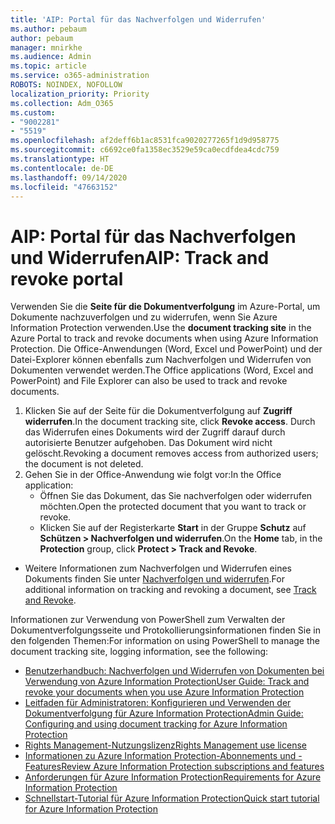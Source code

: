 ```yaml
---
title: 'AIP: Portal für das Nachverfolgen und Widerrufen'
ms.author: pebaum
author: pebaum
manager: mnirkhe
ms.audience: Admin
ms.topic: article
ms.service: o365-administration
ROBOTS: NOINDEX, NOFOLLOW
localization_priority: Priority
ms.collection: Adm_O365
ms.custom:
- "9002281"
- "5519"
ms.openlocfilehash: af2deff6b1ac8531fca9020277265f1d9d958775
ms.sourcegitcommit: c6692ce0fa1358ec3529e59ca0ecdfdea4cdc759
ms.translationtype: HT
ms.contentlocale: de-DE
ms.lasthandoff: 09/14/2020
ms.locfileid: "47663152"
---
```

# <a name="aip-track-and-revoke-portal"></a><span data-ttu-id="887e7-102">AIP: Portal für das Nachverfolgen und Widerrufen</span><span class="sxs-lookup"><span data-stu-id="887e7-102">AIP: Track and revoke portal</span></span>

<span data-ttu-id="887e7-103">Verwenden Sie die **Seite für die Dokumentverfolgung** im Azure-Portal, um Dokumente nachzuverfolgen und zu widerrufen, wenn Sie Azure Information Protection verwenden.</span><span class="sxs-lookup"><span data-stu-id="887e7-103">Use the **document tracking site** in the Azure Portal to track and revoke documents when using Azure Information Protection.</span></span> <span data-ttu-id="887e7-104">Die Office-Anwendungen (Word, Excel und PowerPoint) und der Datei-Explorer können ebenfalls zum Nachverfolgen und Widerrufen von Dokumenten verwendet werden.</span><span class="sxs-lookup"><span data-stu-id="887e7-104">The Office applications (Word, Excel and PowerPoint) and File Explorer can also be used to track and revoke documents.</span></span>

1. <span data-ttu-id="887e7-105">Klicken Sie auf der Seite für die Dokumentverfolgung auf **Zugriff widerrufen**.</span><span class="sxs-lookup"><span data-stu-id="887e7-105">In the document tracking site, click **Revoke access**.</span></span> <span data-ttu-id="887e7-106">Durch das Widerrufen eines Dokuments wird der Zugriff darauf durch autorisierte Benutzer aufgehoben. Das Dokument wird nicht gelöscht.</span><span class="sxs-lookup"><span data-stu-id="887e7-106">Revoking a document removes access from authorized users; the document is not deleted.</span></span>
2. <span data-ttu-id="887e7-107">Gehen Sie in der Office-Anwendung wie folgt vor:</span><span class="sxs-lookup"><span data-stu-id="887e7-107">In the Office application:</span></span>
    - <span data-ttu-id="887e7-108">Öffnen Sie das Dokument, das Sie nachverfolgen oder widerrufen möchten.</span><span class="sxs-lookup"><span data-stu-id="887e7-108">Open the protected document that you want to track or revoke.</span></span>
    - <span data-ttu-id="887e7-109">Klicken Sie auf der Registerkarte **Start** in der Gruppe **Schutz** auf **Schützen > Nachverfolgen und widerrufen**.</span><span class="sxs-lookup"><span data-stu-id="887e7-109">On the **Home** tab, in the **Protection** group, click **Protect > Track and Revoke**.</span></span>

- <span data-ttu-id="887e7-110">Weitere Informationen zum Nachverfolgen und Widerrufen eines Dokuments finden Sie unter [Nachverfolgen und widerrufen](https://docs.microsoft.com/azure/information-protection/rms-client/client-track-revoke).</span><span class="sxs-lookup"><span data-stu-id="887e7-110">For additional information on tracking and revoking a document, see [Track and Revoke](https://docs.microsoft.com/azure/information-protection/rms-client/client-track-revoke).</span></span>

<span data-ttu-id="887e7-111">Informationen zur Verwendung von PowerShell zum Verwalten der Dokumentverfolgungsseite und Protokollierungsinformationen finden Sie in den folgenden Themen:</span><span class="sxs-lookup"><span data-stu-id="887e7-111">For information on using PowerShell to manage the document tracking site, logging information, see the following:</span></span>
- [<span data-ttu-id="887e7-112">Benutzerhandbuch: Nachverfolgen und Widerrufen von Dokumenten bei Verwendung von Azure Information Protection</span><span class="sxs-lookup"><span data-stu-id="887e7-112">User Guide: Track and revoke your documents when you use Azure Information Protection</span></span>](https://docs.microsoft.com/azure/information-protection/rms-client/client-track-revoke)
- [<span data-ttu-id="887e7-113">Leitfaden für Administratoren: Konfigurieren und Verwenden der Dokumentverfolgung für Azure Information Protection</span><span class="sxs-lookup"><span data-stu-id="887e7-113">Admin Guide: Configuring and using document tracking for Azure Information Protection</span></span>](https://docs.microsoft.com/azure/information-protection/rms-client/client-admin-guide-document-tracking)
- [<span data-ttu-id="887e7-114">Rights Management-Nutzungslizenz</span><span class="sxs-lookup"><span data-stu-id="887e7-114">Rights Management use license</span></span>](https://docs.microsoft.com/azure/information-protection/configure-usage-rights#rights-management-use-license)
- [<span data-ttu-id="887e7-115">Informationen zu Azure Information Protection-Abonnements und -Features</span><span class="sxs-lookup"><span data-stu-id="887e7-115">Review Azure Information Protection subscriptions and features</span></span>](https://azure.microsoft.com/pricing/details/information-protection)
- [<span data-ttu-id="887e7-116">Anforderungen für Azure Information Protection</span><span class="sxs-lookup"><span data-stu-id="887e7-116">Requirements for Azure Information Protection</span></span>](https://docs.microsoft.com/azure/information-protection/get-started/requirements)
- [<span data-ttu-id="887e7-117">Schnellstart-Tutorial für Azure Information Protection</span><span class="sxs-lookup"><span data-stu-id="887e7-117">Quick start tutorial for Azure Information Protection</span></span>](https://docs.microsoft.com/azure/information-protection/get-started/infoprotect-quick-start-tutorial)
